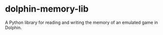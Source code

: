 # dolphin-memory-lib
A Python library for reading and writing the memory of an emulated game in Dolphin.
